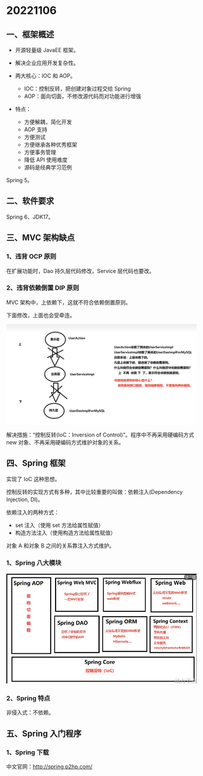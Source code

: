 # 20221106

## 一、框架概述

- 开源轻量级 JavaEE 框架。

- 解决企业应用开发复杂性。

- 两大核心：IOC 和 AOP。
  - IOC：控制反转，把创建对象过程交给 Spring
  - AOP：面向切面，不修改源代码而对功能进行增强

- 特点：
  - 方便解耦，简化开发
  - AOP 支持
  - 方便测试
  - 方便继承各种优秀框架
  - 方便事务管理
  - 降低 API 使用难度
  - 源码是经典学习范例

Spring 5。

## 二、软件要求

Spring 6、JDK17。

## 三、MVC 架构缺点

### 1、违背 OCP 原则

在扩展功能时，Dao 持久层代码修改，Service 层代码也要改。

### 2、违背依赖倒置 DIP 原则

MVC 架构中，上依赖下，这就不符合依赖倒置原则。

下面修改，上面也会受牵连。

![image-20221107113908448](img/image-20221107113908448.png)

解决措施：“控制反转(IoC：Inversion of Control)”。程序中不再采用硬编码方式 new 对象、不再采用硬编码方式维护对象的关系。

## 四、Spring 框架

实现了 IoC 这种思想。

控制反转的实现方式有多种，其中比较重要的叫做：依赖注入(Dependency Injection, DI)。

依赖注入的两种方式：

- set 注入（使用 set 方法给属性赋值）
- 构造方法注入（使用构造方法给属性赋值）

对象 A 和对象 B 之间的关系靠注入方式维护。

### 1、Spring 八大模块

![image-20221107155752421](img/image-20221107155752421.png)

### 2、Spring 特点

非侵入式：不依赖。

## 五、Spring 入门程序

### 1、Spring 下载

中文官网：http://spring.p2hp.com/

